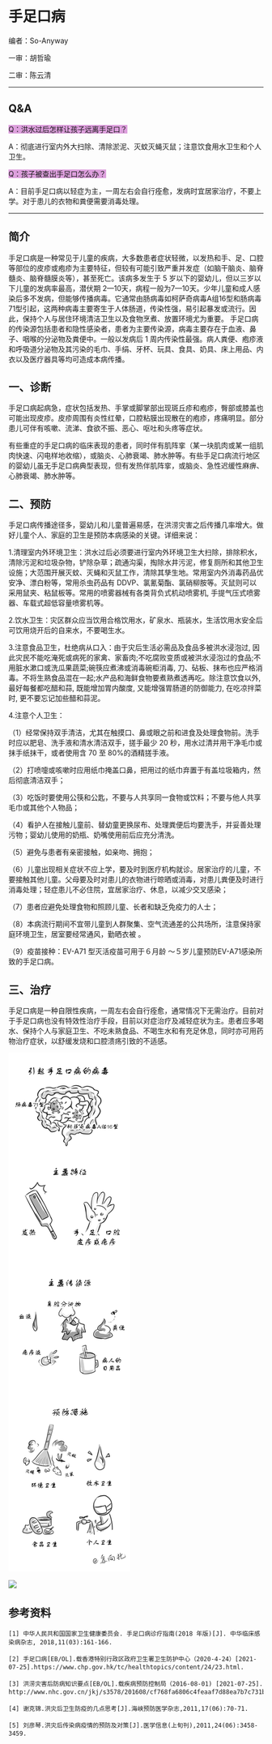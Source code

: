 # 手足口病

编者：So-Anyway

一审：胡哲瑜

二审：陈云清

---

## Q&A

<font style="background: Plum">Q：洪水过后怎样让孩子远离手足口？</font>

A：彻底进行室内外大扫除、清除淤泥、灭蚊灭蝇灭鼠；注意饮食用水卫生和个人卫生。

<font style="background: Plum">Q：孩子被查出手足口怎么办？</font>

A：目前手足口病以轻症为主，一周左右会自行痊愈，发病时宜居家治疗，不要上学。对于患儿的衣物和粪便需要消毒处理。

---

## 简介

 手足口病是一种常见于儿童的疾病，大多数患者症状轻微，以发热和手、足、口腔等部位的皮疹或疱疹为主要特征，但较有可能引致严重并发症（如脑干脑炎、脑脊髓炎、脑脊髓膜炎等），甚至死亡。该病多发生于 5 岁以下的婴幼儿，但以三岁以下儿童的发病率最高，潜伏期 2—10天，病程一般为7—10天。少年儿童和成人感染后多不发病，但能够传播病毒。它通常由肠病毒如柯萨奇病毒A组16型和肠病毒71型引起，这两种病毒主要寄生于人体肠道，传染性强，易引起暴发或流行。因此，保持个人与居住环境清洁卫生以及食物烹煮、放置环境尤为重要。
手足口病的传染源包括患者和隐性感染者，患者为主要传染源，病毒主要存在于血液、鼻子、咽喉的分泌物及粪便中。一般以发病后 1 周内传染性最强。病人粪便、疱疹液和呼吸道分泌物及其污染的毛巾、手绢、牙杯、玩具、食具、奶具、床上用品、内衣以及医疗器具等均可造成本病传播。

## 一、诊断

手足口病起病急，症状包括发热、手掌或脚掌部出现斑丘疹和疱疹，臀部或膝盖也可能出现皮疹。皮疹周围有炎性红晕，口腔粘膜出现散在的疱疹，疼痛明显。部分患儿可伴有咳嗽、流涕、食欲不振、恶心、呕吐和头疼等症状。

有些重症的手足口病的临床表现的患者，同时伴有肌阵挛（某一块肌肉或某一组肌肉快速、闪电样地收缩），或脑炎、心肺衰竭、肺水肿等。有些手足口病流行地区的婴幼儿虽无手足口病典型表现，但有发热伴肌阵挛，或脑炎、急性迟缓性麻痹、心肺衰竭、肺水肿等。

## 二、预防

手足口病传播途径多，婴幼儿和儿童普遍易感，在洪涝灾害之后传播几率增大。做好儿童个人、家庭的卫生是预防本病感染的关键。详细来说：
	
1.清理室内外环境卫生：洪水过后必须要进行室内外环境卫生大扫除，排除积水，清除污泥和垃圾杂物，铲除杂草；疏通沟渠，掏除水井污泥，修复厕所和其他卫生设施；大范围开展灭蚊、灭蝇和灭鼠工作，清除其孳生地。常用室内外消毒药品优安净、漂白粉等，常用杀虫药品有 DDVP、氯氰菊酯、氯硝柳胺等。灭鼠则可以采用鼠夹、粘鼠板等。常用的喷雾器械有各类背负式机动喷雾机, 手提气压式喷雾器、车载式超低容量喷雾机等。
	
2.饮水卫生：灾区群众应当饮用合格饮用水，矿泉水、瓶装水，生活饮用水安全后可饮用烧开后的自来水，不要喝生水。

3.注意食品卫生，杜绝病从口入：由于灾后生活必需品及食品多被洪水浸泡过, 因此灾民不能吃淹死或病死的家禽、家畜肉;不吃腐败变质或被洪水浸泡过的食品;不用脏水漱口或洗瓜果蔬菜;碗筷应煮沸或消毒碗柜消毒, 刀、砧板、抹布也应严格消毒。不将生熟食品混在一起;水产品和海鲜食物要煮熟煮透再吃。除注意饮食以外, 最好每餐都吃醋和蒜, 既能增加胃内酸度, 又能增强胃肠道的防御能力, 在吃凉拌菜时, 更不要忘记加些醋和蒜泥。
	
4.注意个人卫生：
	
（1）经常保持双手清洁，尤其在触摸口、鼻或眼之前和进食及处理食物前。洗手时应以肥皂、洗手液和清水清洁双手，搓手最少 20 秒，用水过清并用干净毛巾或抹手纸抹干，或者使用含 70 至 80%的酒精搓手液。
	
（2）打喷嚏或咳嗽时应用纸巾掩盖口鼻，把用过的纸巾弃置于有盖垃圾箱内，然后彻底清洁双手；
	
（3）吃饭时要使用公筷和公匙，不要与人共享同一食物或饮料；不要与他人共享毛巾或其他个人物品；
	
（4）看护人在接触儿童前、替幼童更换尿布、处理粪便后均要洗手，并妥善处理污物；婴幼儿使用的奶瓶、奶嘴使用前后应充分清洗。
	
（5）避免与患者有亲密接触，如亲吻、拥抱；
	
（6）儿童出现相关症状不应上学，要及时到医疗机构就诊。居家治疗的儿童，不要接触其他儿童。父母要及时对患儿的衣物进行晾晒或消毒，对患儿粪便及时进行消毒处理；轻症患儿不必住院，宜居家治疗、休息，以减少交叉感染；
	
（7）患者应避免处理食物和照顾儿童、长者和缺乏免疫力的人士；
	
（8）本病流行期间不宜带儿童到人群聚集、空气流通差的公共场所，注意保持家庭环境卫生，居室要经常通风，勤晒衣被 。
	
（9）疫苗接种：EV-A71 型灭活疫苗可用于６月龄 ～５岁儿童预防EV-A71感染所致的手足口病。

## 三、治疗

手足口病是一种自限性疾病，一周左右会自行痊愈，通常情况下无需治疗。目前对于手足口病也没有特效性治疗手段，目前以对症治疗及减轻症状为主。患者应多喝水、保持个人与家庭卫生、不吃未熟食品、不喝生水和有充足休息，同时亦可用药物治疗症状，以舒缓发烧和口腔溃疡引致的不适感。

![](..\pics\22-01.png)

![](..\pics\22.jpg)

## 参考资料

 ```
[1] 中华人民共和国国家卫生健康委员会. 手足口病诊疗指南(2018 年版)[J]. 中华临床感染病杂志, 2018,11(03):161-166. 

[2] 手足口病[EB/OL].载香港特别行政区政府卫生署卫生防护中心（2020-4-24）[2021-07-25].https://www.chp.gov.hk/tc/healthtopics/content/24/23.html.

[3] 洪涝灾害后防病知识要点[EB/OL].载疾病预防控制局（2016-08-01) [2021-07-25]. http://www.nhc.gov.cn/jkj/s3578/201608/cf768fa6806c4feaaf7d88ea7b7c731b.shtml.

[4] 谢克锦.洪灾后卫生防疫的几点思考[J].海峡预防医学杂志,2011,17(06):70-71.

[5] 刘彦琴.洪灾后传染病疫情的预防及对策[J].医学信息(上旬刊),2011,24(06):3458-3459.



 ```